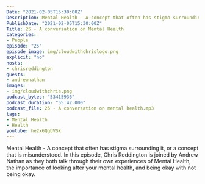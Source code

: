 ```yaml
---
Date: "2021-02-05T15:30:00Z"
Description: Mental Health - A concept that often has stigma surrounding it, or a concept that is misunderstood. In this episode, Chris Reddington is joined by Andrew Nathan as they both talk through their own experiences of Mental Health, the importance of looking after your mental health, and being okay with not being okay.
PublishDate: "2021-02-05T15:30:00Z"
Title: 25 - A conversation on Mental Health
categories:
- People
episode: "25"
episode_image: img/cloudwithchrislogo.png
explicit: "no"
hosts:
- chrisreddington
guests:
- andrewnathan
images:
- img/cloudwithchris.png
podcast_bytes: "53415936"
podcast_duration: "55:42.000"
podcast_file: 25 - A conversation on mental health.mp3
tags:
- Mental Health
- Health
youtube: he2x6QgbVSk
---
```

Mental Health - A concept that often has stigma surrounding it, or a concept that is misunderstood. In this episode, Chris Reddington is joined by Andrew Nathan as they both talk through their own experiences of Mental Health, the importance of looking after your mental health, and being okay with not being okay.